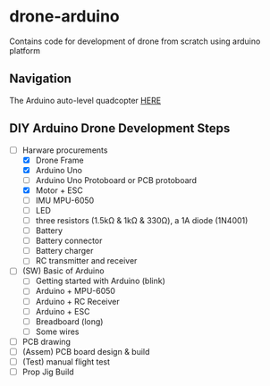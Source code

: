 # drone-arduino
Contains code for development of drone from scratch using arduino platform

## Navigation
The Arduino auto-level quadcopter [HERE](http://www.brokking.net/ymfc-al_main.html)

## DIY Arduino Drone Development Steps
- [ ] Harware procurements
  - [x] Drone Frame
  - [x] Arduino Uno
  - [ ] Arduino Uno Protoboard or PCB protoboard
  - [x] Motor + ESC
  - [ ] IMU MPU-6050
  - [ ] LED
  - [ ] three resistors (1.5kΩ & 1kΩ & 330Ω), a 1A diode (1N4001)
  - [ ] Battery
  - [ ] Battery connector
  - [ ] Battery charger
  - [ ] RC transmitter and receiver
- [ ] (SW) Basic of Arduino
  - [ ] Getting started with Arduino (blink)
  - [ ] Arduino + MPU-6050
  - [ ] Arduino + RC Receiver
  - [ ] Arduino + ESC
  - [ ] Breadboard (long)
  - [ ] Some wires
- [ ] PCB drawing 
- [ ] (Assem) PCB board design & build
- [ ] (Test) manual flight test
- [ ] Prop Jig Build